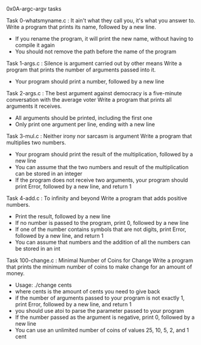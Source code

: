 0x0A-argc-argv tasks

Task 0-whatsmyname.c : It ain't what they call you, it's what you answer to.
Write a program that prints its name, followed by a new line.
- If you rename the program, it will print the new name, without having to compile it again
- You should not remove the path before the name of the program

Task 1-args.c : Silence is argument carried out by other means
Write a program that prints the number of arguments passed into it.
- Your program should print a number, followed by a new line


Task 2-args.c : The best argument against democracy is a five-minute conversation with the average voter
Write a program that prints all arguments it receives.
- All arguments should be printed, including the first one
- Only print one argument per line, ending with a new line



Task 3-mul.c : Neither irony nor sarcasm is argument
Write a program that multiplies two numbers.
- Your program should print the result of the multiplication, followed by a new line
- You can assume that the two numbers and result of the multiplication can be stored in an integer
- If the program does not receive two arguments, your program should print Error, followed by a new line, and return 1

Task 4-add.c : To infinity and beyond
Write a program that adds positive numbers.
- Print the result, followed by a new line
- If no number is passed to the program, print 0, followed by a new line
- If one of the number contains symbols that are not digits, print Error, followed by a new line, and return 1
- You can assume that numbers and the addition of all the numbers can be stored in an int

Task 100-change.c : Minimal Number of Coins for Change
Write a program that prints the minimum number of coins to make change for an amount of money.
- Usage: ./change cents
- where cents is the amount of cents you need to give back
- if the number of arguments passed to your program is not exactly 1, print Error, followed by a new line, and return 1
- you should use atoi to parse the parameter passed to your program
- If the number passed as the argument is negative, print 0, followed by a new line
- You can use an unlimited number of coins of values 25, 10, 5, 2, and 1 cent
